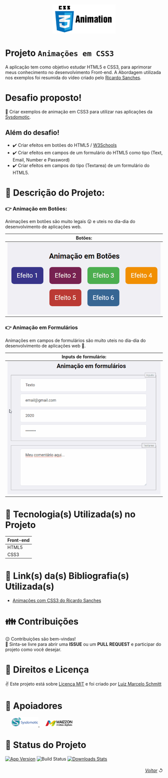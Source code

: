 <h1 align="center">
    <img alt="CSS3 Animations" src="github/logo-css3-animations.png" width="200px" />
</h1>

# Projeto `Animações em CSS3`

A aplicação tem como objetivo estudar HTML5 e CSS3, para aprimorar meus conhecimento no desenvolvimento Front-end. A Abordagem utilizada nos exemplos foi resumida do vídeo criado pelo [Ricardo Sanches](https://www.youtube.com/watch?v=_w57bWIPZKE).

# Desafio proposto!

📌 Criar exemplos de animação em CSS3 para utilizar nas aplicações da [Sysdomotic](https://www.sysdomotic.com.br/).

## Além do desafio!

- ✔️ Criar efeitos em botões do HTML5 / [W3Schools](https://www.w3schools.com/howto/howto_css_animate_buttons.asp)
- ✔️ Criar efeitos em campos de um formulário do HTML5 como tipo (Text, Email, Number e Password)
- ✔️ Criar efeitos em campos do tipo (Textarea) de um formulário do HTML5.


# 🚢 Descrição do Projeto:

### 👉 Animação em Botões:

Animações em botões são muito legais 😛 e uteis no dia-dia do desenvolvimento de aplicações web.

<table>
  <thead>
    <th>
      <b>Botões:</b>
    </th>
  </thead>
  <tbody>
    <tr>
      <td>
        <img alt="Botões Animados" src="github/buttons-animate.gif" />
      </td>
    </tr>
  </tbody>
</table>

### 👉 Animação em Formulários

Animações em campos de formulários são muito uteis no dia-dia do desenvolvimento de aplicações web 🙈.

<table>
  <thead>
    <th>
      <b>Inputs de formulário:</b>
    </th>
  </thead>
  <tbody>
    <tr>
      <td>
        <img alt="Web Application Normal GIF" src="github/form-inpus-animate.gif" />
      </td>
    </tr>
  </tbody>
</table>

# 🚀 Tecnologia(s) Utilizada(s) no Projeto

<table>
  <thead>
    <th>Front-end</th>
  </thead>
  <tbody>
    <tr>
      <td>HTML5</td>
    </tr>
    <tr>
      <td>CSS3</td>
    </tr>
  </tbody>
  
</table>

# 🔌 Link(s) da(s) Bibliografia(s) Utilizada(s)

- [Animações com CSS3 do Ricardo Sanches](https://www.youtube.com/watch?v=_w57bWIPZKE/)

# 👪 Contribuições

😉 Contribuições são bem-vindas! <br />
🌈 Sinta-se livre para abrir uma <b>ISSUE</b> ou um <b>PULL REQUEST</b> e participar do projeto como você desejar.

# 📜 Direitos e Licença

✌ Este projeto está sobre [Licença MIT](https://choosealicense.com/licenses/mit/) e foi criado por [Luiz Marcelo Schmitt](https://www.linkedin.com/in/devluma/)

# 🙌 Apoiadores

<div align="left">
  <span>&nbsp;&nbsp;&nbsp;&nbsp;</span>
  <span align="left">
    <a href="https://www.sysdomotic.com.br/" target="_blank">
      <img alt="Sysdomotic.com.br" src="github/logo-sysdomotic.png" width="86px" />
    </a>
  </span>
  <span>&nbsp;&nbsp;&nbsp;&nbsp;</span>
  <span align="left">
    <a href="https://www.maizzon.com.br/" target="_blank"  margin="15px">
      <img alt="Maizzon.com.br" src="github/logo-maizzon.png" width="86px" />
    </a>
  </span>
</div>

# 🔋 Status do Projeto

[![App Version][version-image]][version-url]
![Build Status][plataform-image]
[![Downloads Stats][version-download-image]][version-download]

###### <div align="right">[Voltar](#projeto-animações-em-css3) ↺</div>

[version-image]: https://img.shields.io/badge/version-0.1.2-brightgreen?style=flat-square
[version-url]: https://github.com/devluma/animations-css3-examples/releases/
[version-download-image]: https://img.shields.io/badge/download-0.1.2-blue?style=flat-square
[version-download]: https://github.com/devluma/animations-css3-examples/archive/master.zip
[plataform-image]: https://img.shields.io/badge/browsers-Chrome%20%7C%20Firefox%20%7C%20MicrosoftEdge-lightgrey
